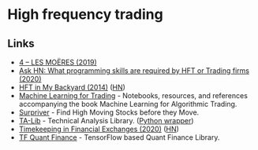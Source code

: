 # High frequency trading

## Links

- [4 – LES MOËRES (2019)](https://sniperinmahwah.wordpress.com/)
- [Ask HN: What programming skills are required by HFT or Trading firms (2020)](https://news.ycombinator.com/item?id=23190601)
- [HFT in My Backyard (2014)](https://sniperinmahwah.wordpress.com/2014/09/22/hft-in-my-backyard-part-i/) ([HN](https://news.ycombinator.com/item?id=23413236))
- [Machine Learning for Trading](https://github.com/stefan-jansen/machine-learning-for-trading) - Notebooks, resources, and references accompanying the book Machine Learning for Algorithmic Trading.
- [Surpriver](https://github.com/tradytics/surpriver) - Find High Moving Stocks before they Move.
- [TA-Lib](https://ta-lib.org/) - Technical Analysis Library. ([Python wrapper](https://github.com/mrjbq7/ta-lib))
- [Timekeeping in Financial Exchanges (2020)](https://www.lucaspauker.ml/articles/20) ([HN](https://news.ycombinator.com/item?id=24746836))
- [TF Quant Finance](https://github.com/google/tf-quant-finance) - TensorFlow based Quant Finance Library.
